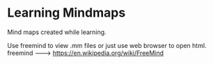 # Learning Mindmaps
Mind maps created while learning.

Use freemind to view .mm files or just use web browser to open html.
freemind ---> https://en.wikipedia.org/wiki/FreeMind
